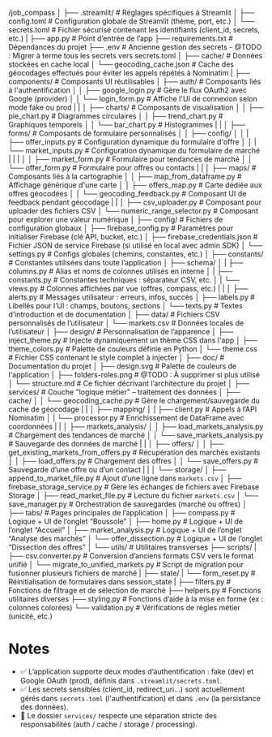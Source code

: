 /job_compass
│
├── .streamlit/                                 # Réglages spécifiques à Streamlit
│   ├── config.toml                             # Configuration globale de Streamlit (thème, port, etc.)
│   └── secrets.toml                            # Fichier sécurisé contenant les identifiants (client_id, secrets, etc.)
|
├── app.py                                      # Point d’entrée de l’app
├── requirements.txt                            # Dépendances du projet
├── .env                                        # Ancienne gestion des secrets - @TODO : Migrer à terme tous les secrets vers secrets.toml
│
├── cache/                                      # Données stockées en cache local
│   └── geocoding_cache.json                    # Cache des géocodages effectués pour éviter les appels répétés à Nominatim
|
├── components/                                 # Composants UI réutilisables
│   ├── auth/                                   # Composants liés à l'authentification
│   │   ├── google_login.py                     # Gère le flux OAuth2 avec Google (provider)
│   │   └── login_form.py                       # Affiche l'UI de connexion selon mode fake ou prod
|   |
│   ├── charts/                                 # Composants de visualisation
│   │   ├── pie_chart.py                        # Diagrammes circulaires
│   │   ├── trend_chart.py                      # Graphiques temporels
│   │   └── bar_chart.py                        # Histogrammes
|   |
│   ├── forms/                                  # Composants de formulaire personnalisés
│   │   ├── config/
│   │   |   ├── offer_inputs.py                 # Configuration dynamique du formulaire d'offre
│   │   |   └── market_inputs.py                # Configuration dynamique du formulaire de marché
|   |   |
│   │   ├── market_form.py                      # Formulaire pour tendances de marché
│   │   └── offer_form.py                       # Formulaire pour offres ou contacts
|   |
│   ├── maps/                                   # Composants liés à la cartographie
│   │   ├── map_from_dataframe.py               # Affichage générique d'une carte
│   │   ├── offers_map.py                       # Carte dédiée aux offres géocodées
│   │   └── geocoding_feedback.py               # Composant UI de feedback pendant géocodage
|   |
│   ├── csv_uploader.py                         # Composant pour uploader des fichiers CSV
│   └── numeric_range_selector.py               # Composant pour explorer une valeur numérique
│
├── config/                                     # Fichiers de configuration globaux
│   ├── firebase_config.py                      # Paramètres pour initialiser Firebase (clé API, bucket, etc.)
│   ├── firebase_credentials.json               # Fichier JSON de service Firebase (si utilisé en local avec admin SDK)
│   └── settings.py                             # Configs globales (chemins, constantes, etc.)
│
├── constants/                                  # Constantes utilisées dans toute l’application
│   ├── schema/
│   |   ├── columns.py                          # Alias et noms de colonnes utilisés en interne
│   |   ├── constants.py                        # Constantes techniques : séparateur CSV, etc.
│   |   └── views.py                            # Colonnes affichées par vue (offres, compass, etc.)
|   |
│   ├── alerts.py                               # Messages utilisateur : erreurs, infos, succès
│   ├── labels.py                               # Libellés pour l’UI : champs, boutons, sections
│   └── texts.py                                # Textes d’introduction et de documentation
│
├── data/                                       # Fichiers CSV personnalisés de l’utilisateur
│   └── markets.csv                             # Données locales de l’utilisateur
│
├── design/                                     # Personnalisation de l’apparence
│   ├── inject_theme.py                         # Injecte dynamiquement un thème CSS dans l'app
│   ├── theme_colors.py                         # Palette de couleurs définie en Python
│   └── theme.css                               # Fichier CSS contenant le style complet à injecter
│
├── doc/                                        # Documentation du projet
│   ├── design.svg                              # Palette de couleurs de l'application
│   ├── folders-roles.png                       # @TODO : À supprimer si plus utilisé
│   └── structure.md                            # Ce fichier décrivant l’architecture du projet
│
├── services/                                   # Couche "logique métier" – traitement des données
│   ├── cache/
│   │   └── geocoding_cache.py                  # Gère le chargement/sauvegarde du cache de géocodage
|   |
│   ├── mapping/
│   |   ├── client.py                           # Appels à l’API Nominatim
│   |   └── processor.py                        # Enrichissement de DataFrame avec coordonnées
|   |
│   ├── markets_analysis/
│   │   ├── load_markets_analysis.py            # Chargement des tendances de marché
│   │   └── save_markets_analysis.py            # Sauvegarde des données de marché
|   |
│   ├── offers/
│   │   ├── get_existing_markets_from_offers.py # Récupération des marchés existants
│   │   ├── load_offers.py                      # Chargement des offres
│   │   └── save_offers.py                      # Sauvegarde d’une offre ou d’un contact
|   |
│   └── storage/
│       ├── append_to_market_file.py            # Ajout d’une ligne dans `markets.csv`
│       ├── firebase_storage_service.py         # Gère les échanges de fichiers avec Firebase Storage
│       ├── read_market_file.py                 # Lecture du fichier `markets.csv`
│       └── save_manager.py                     # Orchestration de sauvegardes (marché ou offres)
│
├── tabs/                                       # Pages principales de l’application
│   ├── compass.py                              # Logique + UI de l’onglet “Boussole”
│   ├── home.py                                 # Logique + UI de l’onglet “Accueil”
│   ├── market_analysis.py                      # Logique + UI de l’onglet “Analyse des marchés”
│   └── offer_dissection.py                     # Logique + UI de l’onglet “Dissection des offres”
│
└── utils/                                      # Utilitaires transverses
    ├── scripts/
    |   ├── csv.converter.py                    # Conversion d’anciens formats CSV vers le format unifié
    │   └── migrate_to_unified_markets.py       # Script de migration pour fusionner plusieurs fichiers de marché
    |
    ├── state/
    |   └── form_reset.py                       # Réinitialisation de formulaires dans session_state
    |
    ├── filters.py                              # Fonctions de filtrage et de sélection de marché
    ├── helpers.py                              # Fonctions utilitaires diverses
    ├── styling.py                              # Fonctions d’aide à la mise en forme (ex : colonnes colorées)
    └── validation.py                           # Vérifications de règles métier (unicité, etc.)

# Notes

- ✅ L’application supporte deux modes d’authentification : fake (dev) et Google OAuth (prod), définis dans `.streamlit/secrets.toml`.
- ✅ Les secrets sensibles (client_id, redirect_uri…) sont actuellement gérés dans `secrets.toml` (l'authentification) et dans `.env` (la persistance des données).
- 📂 Le dossier `services/` respecte une séparation stricte des responsabilités (auth / cache / storage / processing).
